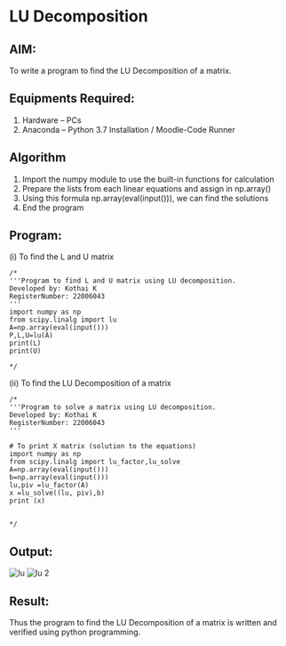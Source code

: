 # LU Decomposition 

## AIM:
To write a program to find the LU Decomposition of a matrix.

## Equipments Required:
1. Hardware – PCs
2. Anaconda – Python 3.7 Installation / Moodle-Code Runner

## Algorithm
1. Import the numpy module to use the built-in functions for calculation
2. Prepare the lists from each linear equations and assign in np.array()
3. Using this formula np.array(eval(input())), we can find the solutions
4. End the program

## Program:
(i) To find the L and U matrix
```
/*
'''Program to find L and U matrix using LU decomposition.
Developed by: Kothai K
RegisterNumber: 22006043
'''
import numpy as np
from scipy.linalg import lu
A=np.array(eval(input()))
P,L,U=lu(A)
print(L)
print(U)

*/
```
(ii) To find the LU Decomposition of a matrix
```
/*
'''Program to solve a matrix using LU decomposition.
Developed by: Kothai K
RegisterNumber: 22006043
'''

# To print X matrix (solution to the equations)
import numpy as np
from scipy.linalg import lu_factor,lu_solve
A=np.array(eval(input()))
b=np.array(eval(input()))
lu,piv =lu_factor(A)
x =lu_solve((lu, piv),b)
print (x)


*/
```

## Output:
![lu](https://user-images.githubusercontent.com/121215739/214838743-7c235ffd-dcbd-42c6-8ab6-7569745eb1f3.png)
![lu 2](https://user-images.githubusercontent.com/121215739/214838897-4b4f7cd7-995c-4e92-a69a-d19e0b04fb70.png)



## Result:
Thus the program to find the LU Decomposition of a matrix is written and verified using python programming.

